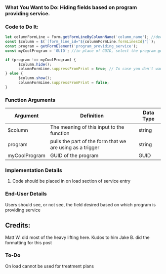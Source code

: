 ### What You Want to Do: Hiding fields based on program providing service.

### Code to Do It:
```javascript
let columnFormLine = Form.getFormLineByColumnName('column_name'); //declares variable, pick the field you want to manipulate
const $column = $(`[form_line_id="${columnFormLine.formLinesId}"]`);
const program = getFormElement('program_providing_service');
const myCoolProgram = 'GUID'; //in place of GUID, select the program guid

if (program !== myCoolProgram) {
      $column.hide();
      columnFormLine.suppressFromPrint = true; // In case you don't want it to print either.
} else {
      $column.show();
      columnFormLine.suppressFromPrint = false;
}
```
### Function Arguments
|Argument       |Definition |Data Type|
|---            |---        |---      |
|$column |The meaning of this input to the function|string|
|program|pulls the part of the form that we are using as a trigger|string|
|myCoolProgram |GUID of the program |GUID|


### Implementation Details
1. Code should be placed in on load section of service entry

### End-User Details
Users should see, or not see, the field desired based on which program is providing service

## Credits:
Matt W. did most of the heavy lifting here. Kudos to him
Jake B. did the formatting for this post

### To-Do
On load cannot be used for treatment plans
